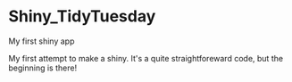 # Shiny_TidyTuesday
My first shiny app

My first attempt to make a shiny. 
It's a quite straightforeward code, but the beginning is there!
